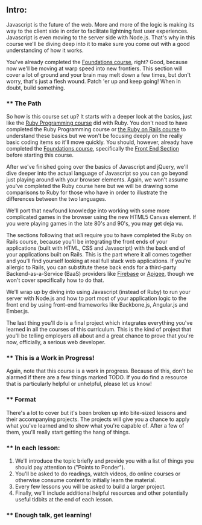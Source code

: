## Intro:


Javascript is the future of the web.  More and more of the logic is making its way to the client side in order to facilitate lightning fast user experiences.  Javascript is even moving to the server side with Node.js.  That's why in this course we'll be diving deep into it to make sure you come out with a good understanding of how it works.

You've already completed the [Foundations course](/foundations/#section-the-front-end), right?  Good, because now we'll be moving at warp speed into new frontiers.  This section will cover a lot of ground and your brain may melt down a few times, but don't worry, that's just a flesh wound.  Patch 'er up and keep going!  When in doubt, build something.

### ** The Path

So how is this course set up? It starts with a deeper look at the basics, just like the [Ruby Programming course](/ruby-programming) did with Ruby.  You don't need to have completed the Ruby Programming course or [the Ruby on Rails course](/ruby-on-rails) to understand these basics but we won't be focusing deeply on the really basic coding items so it'll move quickly.  You should, however, already have completed the [Foundations course](/foundations), specifically the [Front End Section](/foundations#section-the-front-end) before starting this course.

After we've finished going over the basics of Javascript and jQuery, we'll dive deeper into the actual language of Javascript so you can go beyond just playing around with your browser elements.  Again, we won't assume you've completed the Ruby course here but we will be drawing some comparisons to Ruby for those who have in order to illustrate the differences between the two languages.

We'll port that newfound knowledge into working with some more complicated games in the browser using the new HTML5 Canvas element.  If you were playing games in the late 80's and 90's, you may get deja vu.

The sections following that *will* require you to have completed the Ruby on Rails course, because you'll be integrating the front ends of your applications (built with HTML, CSS and Javascript) with the back end of your applications built on Rails.  This is the part where it all comes together and you'll find yourself looking at real full stack web applications.  If you're allergic to Rails, you can substitute these back ends for a third-party Backend-as-a-Service (BaaS) providers like [Firebase](http://firebase.com) or [Apigee](http://apigee.com), though we won't cover specifically how to do that.

We'll wrap up by diving into using Javascript (instead of Ruby) to run your server with Node.js and how to port most of your application logic to the front end by using front-end frameworks like Backbone.js, Angular.js and Ember.js.

The last thing you'll do is a final project which integrates everything you've learned in all the courses of this curriculum.  This is the kind of project that you'll be telling employers all about and a great chance to prove that you're now, officially, a serious web developer.

### ** This is a Work in Progress!

Again, note that this course is a work in progress.  Because of this, don't be alarmed if there are a few things marked TODO.  If you do find a resource that is particularly helpful or unhelpful, please let us know!

### ** Format

There's a lot to cover but it's been broken up into bite-sized lessons and their accompanying projects.  The projects will give you a chance to apply what you've learned and to show what you're capable of.  After a few of them, you'll really start getting the hang of things.

### ** In each lesson:

1. We'll introduce the topic briefly and provide you with a list of things you should pay attention to ("Points to Ponder").
2. You'll be asked to do readings, watch videos, do online courses or otherwise consume content to initially learn the material.
4. Every few lessons you will be asked to build a larger project.
5. Finally, we'll include additional helpful resources and other potentially useful tidbits at the end of each lesson.

### ** Enough talk, get learning!
